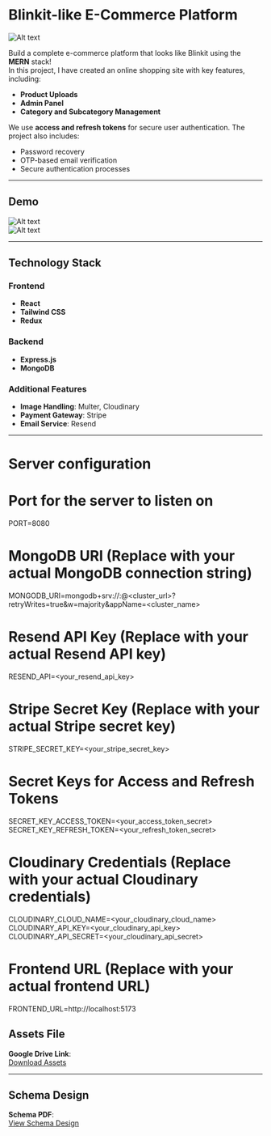 # Blinkit-like E-Commerce Platform  

![Alt text](Thumnails.png?raw=true "Project Thumbnail")

Build a complete e-commerce platform that looks like Blinkit using the **MERN** stack!  
In this project, I have created an online shopping site with key features, including:  
- **Product Uploads**  
- **Admin Panel**  
- **Category and Subcategory Management**  

We use **access and refresh tokens** for secure user authentication. The project also includes:  
- Password recovery  
- OTP-based email verification  
- Secure authentication processes  
---

## Demo  

![Alt text](Demo%201.gif?raw=true "Demo 1")  
![Alt text](Demo%202.gif?raw=true "Demo 2")  

---

## Technology Stack  

### Frontend  
- **React**  
- **Tailwind CSS**  
- **Redux**  

### Backend  
- **Express.js**  
- **MongoDB**  

### Additional Features  
- **Image Handling**: Multer, Cloudinary  
- **Payment Gateway**: Stripe  
- **Email Service**: Resend  

---

# Server configuration

# Port for the server to listen on
PORT=8080

# MongoDB URI (Replace with your actual MongoDB connection string)
MONGODB_URI=mongodb+srv://<username>:<password>@<cluster_url>?retryWrites=true&w=majority&appName=<cluster_name>

# Resend API Key (Replace with your actual Resend API key)
RESEND_API=<your_resend_api_key>

# Stripe Secret Key (Replace with your actual Stripe secret key)
STRIPE_SECRET_KEY=<your_stripe_secret_key>

# Secret Keys for Access and Refresh Tokens
SECRET_KEY_ACCESS_TOKEN=<your_access_token_secret>
SECRET_KEY_REFRESH_TOKEN=<your_refresh_token_secret>

# Cloudinary Credentials (Replace with your actual Cloudinary credentials)
CLOUDINARY_CLOUD_NAME=<your_cloudinary_cloud_name>
CLOUDINARY_API_KEY=<your_cloudinary_api_key>
CLOUDINARY_API_SECRET=<your_cloudinary_api_secret>

# Frontend URL (Replace with your actual frontend URL)
FRONTEND_URL=http://localhost:5173

## Assets File  

**Google Drive Link**:  
[Download Assets](https://drive.google.com/drive/folders/1llzO3ts3NJKrQ0A2XWZYaO-T0Qnyq6yO?usp=sharing)  

---

## Schema Design  

**Schema PDF**:  
[View Schema Design](https://github.com/user-attachments/files/18254021/Schema.pdf)  
